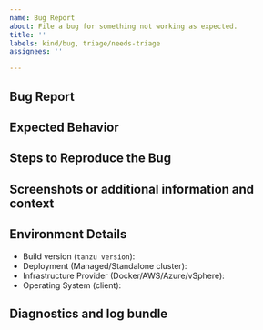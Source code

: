 ```yaml
---
name: Bug Report
about: File a bug for something not working as expected.
title: ''
labels: kind/bug, triage/needs-triage
assignees: ''

---
```

<!-- Before creating a new issue please search for any existing related [issues](https://github.com/vmware-tanzu/community-edition/issues?q=is%3Aissue+) before creating a new one. If you find an issue, join the discussion and add emoji or comments with your scenario or subscribe to follow updates. -->

## Bug Report

<!-- Please concisely describe the problem you are having. -->

## Expected Behavior

<!-- Describe what you expected to happen. -->

## Steps to Reproduce the Bug

<!-- Describe steps to reproduce here and how reproducible this issue is (occasionally, often, always) -->

## Screenshots or additional information and context

<!-- If screenshots or snippets can be provided, please do so here. Otherwise please add additional context if necessary. -->

## Environment Details

* Build version (`tanzu version`): 
* Deployment (Managed/Standalone cluster): 
* Infrastructure Provider (Docker/AWS/Azure/vSphere): 
* Operating System (client):

## Diagnostics and log bundle
<!-- Collecting diagnostics and log bundles can help troubleshoot your issue -->
